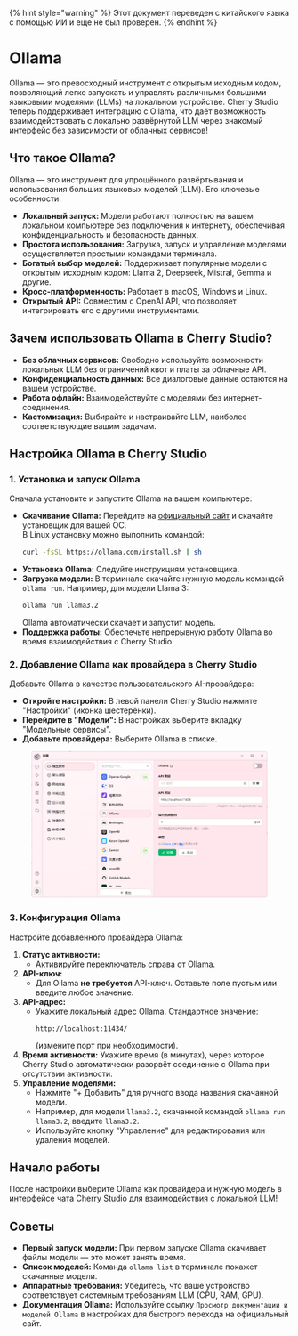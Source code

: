 
{% hint style="warning" %}
Этот документ переведен с китайского языка с помощью ИИ и еще не был проверен.
{% endhint %}

# Ollama

Ollama — это превосходный инструмент с открытым исходным кодом, позволяющий легко запускать и управлять различными большими языковыми моделями (LLMs) на локальном устройстве. Cherry Studio теперь поддерживает интеграцию с Ollama, что даёт возможность взаимодействовать с локально развёрнутой LLM через знакомый интерфейс без зависимости от облачных сервисов!

## Что такое Ollama?

Ollama — это инструмент для упрощённого развёртывания и использования больших языковых моделей (LLM). Его ключевые особенности:

* **Локальный запуск:** Модели работают полностью на вашем локальном компьютере без подключения к интернету, обеспечивая конфиденциальность и безопасность данных.
* **Простота использования:** Загрузка, запуск и управление моделями осуществляется простыми командами терминала.
* **Богатый выбор моделей:** Поддерживает популярные модели с открытым исходным кодом: Llama 2, Deepseek, Mistral, Gemma и другие.
* **Кросс-платформенность:** Работает в macOS, Windows и Linux.
* **Открытый API:** Совместим с OpenAI API, что позволяет интегрировать его с другими инструментами.

## Зачем использовать Ollama в Cherry Studio?

* **Без облачных сервисов:** Свободно используйте возможности локальных LLM без ограничений квот и платы за облачные API.
* **Конфиденциальность данных:** Все диалоговые данные остаются на вашем устройстве.
* **Работа офлайн:** Взаимодействуйте с моделями без интернет-соединения.
* **Кастомизация:** Выбирайте и настраивайте LLM, наиболее соответствующие вашим задачам.

## Настройка Ollama в Cherry Studio

### **1. Установка и запуск Ollama**

Сначала установите и запустите Ollama на вашем компьютере:

* **Скачивание Ollama:** Перейдите на [официальный сайт](https://ollama.com/) и скачайте установщик для вашей ОС.  
  В Linux установку можно выполнить командой:
  ```sh
  curl -fsSL https://ollama.com/install.sh | sh
  ```
* **Установка Ollama:** Следуйте инструкциям установщика.
* **Загрузка модели:** В терминале скачайте нужную модель командой `ollama run`. Например, для модели Llama 3:
  ```sh
  ollama run llama3.2
  ```
  Ollama автоматически скачает и запустит модель.
* **Поддержка работы:** Обеспечьте непрерывную работу Ollama во время взаимодействия с Cherry Studio.

### **2. Добавление Ollama как провайдера в Cherry Studio**

Добавьте Ollama в качестве пользовательского AI-провайдера:

* **Откройте настройки:** В левой панели Cherry Studio нажмите "Настройки" (иконка шестерёнки).
* **Перейдите в "Модели":** В настройках выберите вкладку "Модельные сервисы".
* **Добавьте провайдера:** Выберите Ollama в списке.

<figure><img src="../../.gitbook/assets/image (5) (3).png" alt=""><figcaption></figcaption></figure>

### **3. Конфигурация Ollama**

Настройте добавленного провайдера Ollama:

1. **Статус активности:**
   * Активируйте переключатель справа от Ollama.
2. **API-ключ:**
   * Для Ollama **не требуется** API-ключ. Оставьте поле пустым или введите любое значение.
3. **API-адрес:**
   *   Укажите локальный адрес Ollama. Стандартное значение:
       ```
       http://localhost:11434/
       ```
       (измените порт при необходимости).
4. **Время активности:** Укажите время (в минутах), через которое Cherry Studio автоматически разорвёт соединение с Ollama при отсутствии активности.
5. **Управление моделями:**
   * Нажмите "+ Добавить" для ручного ввода названия скачанной модели.
   * Например, для модели `llama3.2`, скачанной командой `ollama run llama3.2`, введите `llama3.2`.
   * Используйте кнопку "Управление" для редактирования или удаления моделей.

## Начало работы

После настройки выберите Ollama как провайдера и нужную модель в интерфейсе чата Cherry Studio для взаимодействия с локальной LLM!

## Советы

* **Первый запуск модели:** При первом запуске Ollama скачивает файлы модели — это может занять время.
* **Список моделей:** Команда `ollama list` в терминале покажет скачанные модели.
* **Аппаратные требования:** Убедитесь, что ваше устройство соответствует системным требованиям LLM (CPU, RAM, GPU).
* **Документация Ollama:** Используйте ссылку `Просмотр документации и моделей Ollama` в настройках для быстрого перехода на официальный сайт.